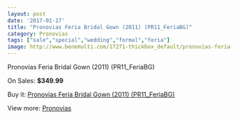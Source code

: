 ```yaml
---
layout: post
date: '2017-01-17'
title: "Pronovias Feria Bridal Gown (2011) (PR11_FeriaBG)"
category: Pronovias
tags: ["sale","special","wedding","formal","feria"]
image: http://www.benemulti.com/17271-thickbox_default/pronovias-feria-bridal-gown-2011-pr11feriabg.jpg
---
```

Pronovias Feria Bridal Gown (2011) (PR11_FeriaBG)

On Sales: **$349.99**
<a href="https://www.benemulti.com/en/pronovias/6586-pronovias-feria-bridal-gown-2011-pr11feriabg.html"><amp-img layout="responsive" width="600" height="600" src="//www.benemulti.com/17271-thickbox_default/pronovias-feria-bridal-gown-2011-pr11feriabg.jpg" alt="Pronovias Feria Bridal Gown (2011) (PR11_FeriaBG) 0" /></a>
<a href="https://www.benemulti.com/en/pronovias/6586-pronovias-feria-bridal-gown-2011-pr11feriabg.html"><amp-img layout="responsive" width="600" height="600" src="//www.benemulti.com/17273-thickbox_default/pronovias-feria-bridal-gown-2011-pr11feriabg.jpg" alt="Pronovias Feria Bridal Gown (2011) (PR11_FeriaBG) 1" /></a>
<a href="https://www.benemulti.com/en/pronovias/6586-pronovias-feria-bridal-gown-2011-pr11feriabg.html"><amp-img layout="responsive" width="600" height="600" src="//www.benemulti.com/17272-thickbox_default/pronovias-feria-bridal-gown-2011-pr11feriabg.jpg" alt="Pronovias Feria Bridal Gown (2011) (PR11_FeriaBG) 2" /></a>

Buy it: [Pronovias Feria Bridal Gown (2011) (PR11_FeriaBG)](https://www.benemulti.com/en/pronovias/6586-pronovias-feria-bridal-gown-2011-pr11feriabg.html "Pronovias Feria Bridal Gown (2011) (PR11_FeriaBG)")

View more: [Pronovias](https://www.benemulti.com/en/55-pronovias "Pronovias")
